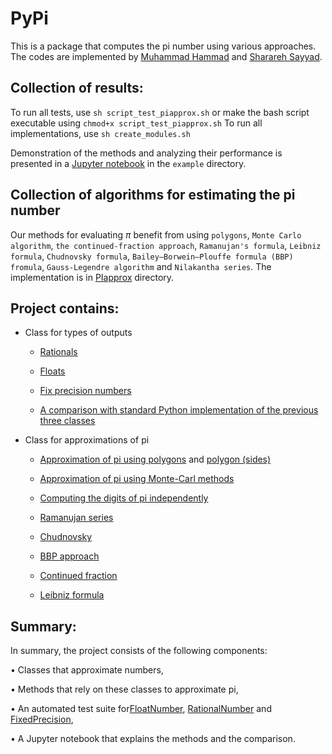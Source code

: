 # PyPi

This is a package that computes the pi number using various approaches.
The codes are implemented by <ins>Muhammad Hammad</ins> and <ins>Sharareh Sayyad</ins>.

## Collection of results: 
To run all tests, use `sh script_test_piapprox.sh` or make the bash script executable using `chmod+x script_test_piapprox.sh`
To run all implementations, use `sh create_modules.sh`

Demonstration of the methods and analyzing their performance is presented in a [Jupyter notebook](examples/Demostration_pi_approximations.ipynb) in the `example` directory.

## Collection of algorithms for estimating the pi number

Our methods for evaluating $\pi$ benefit from using `polygons`, `Monte Carlo algorithm`, `the continued-fraction approach`, `Ramanujan's formula`, `Leibniz formula`, `Chudnovsky formula`, `Bailey–Borwein–Plouffe formula (BBP) fromula`, `Gauss-Legendre algorithm` and `Nilakantha series`. The implementation is in [PIapprox](PIapprox/) directory.

## Project contains:


- Class for types of outputs 

    * [Rationals](src/RationalNumber.py)

    * [Floats](src/FloatNumber.py)

    * [Fix precision numbers](src/RationalNumber.py)

    * [A comparison with standard Python implementation of the previous three classes](examples/Demostration_pi_approximations.ipynb)

- Class for approximations of pi

    * [Approximation of pi using polygons](PIapprox/piApproxxPolygon.py) and [polygon (sides)](PIapprox/piApproxxPolygon_sides)

    * [Approximation of pi using Monte-Carl methods](PIapprox/piApproxMonte.py)

    * [Computing the digits of pi independently](PIapprox/piDigitFormulas.py)

    * [Ramanujan series](PIapprox/ramanujan_pi.py)

    * [Chudnovsky](PIapprox/chudnovsky_pi.py)

    * [BBP approach](PIapprox/BBP_pi.py)

    * [Continued fraction](PIapprox/continued_fraction_pi.py)

    * [Leibniz formula](PIapprox/leibniz_pi.py)


## Summary:
In summary, the project consists of the following components: 

• Classes that approximate numbers,

• Methods that rely on these classes to approximate pi,

• An automated test suite for[FloatNumber](test/test_unittest_floatnumber.py), [RationalNumber](test/test_unittest_rationalnumber.py) and [FixedPrecision](test/test_unittest_fixedpercision.py),

• A Jupyter notebook that explains the methods and the comparison.

